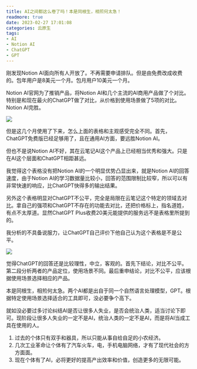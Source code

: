 ```yaml
---
title: AI之间都这么卷了吗！本是同根生，相煎何太急！
readmore: true
date: 2023-02-27 17:01:08
categories: 云原生
tags: 
- AI
- Notion AI
- ChatGPT
- GPT
---
```


刚发现Notion AI面向所有人开放了。不再需要申请排队。但是由免费改成收费的。包年用户是8美元一个月。包月用户10美元一个月。

Notion AI官网为了推销产品，将Notion AI和几个主流的AI商用产品做了个对比。特别是和现在最火的ChatGPT做了对比，从价格到使用场景做了5项的对比。Notion AI完胜。

![](/images/ai-compete/2023-02-27-17-02-16.png)

但是这几个月使用了下来，怎么上面的表格和主观感受完全不同。首先，ChatGPT免费版已经足够用了，且在通用AI方面，要远胜Notion AI。

但也不是说Notion AI不好，其在云笔记AI这个产品上已经相当优秀和强大。只是在AI这个层面和ChatGPT相距甚远。

我觉得这个表格没有把Notion AI的一个明显优势凸显出来，就是Notion AI的回答速度，由于Notion AI的学习数据量比较小，回答的范围限制比较窄，所以可以有非常快速的响应，比ChatGPT快得多的输出结果。

另外这个表格明显对ChatGPT不公平，完全是局限在云笔记这个特定的领域去对比。拿自己的强项和ChatGPT不存在的功能去对比，还把价格标上，指名道姓，有点不太厚道。显然ChatGPT Plus收费20美元能提供的服务远不是表格里所提到的。

我分析的不具备说服力，让ChatGPT自己评价下他自己认为这个表格是不是公平。

![](/images/ai-compete/2023-02-27-17-02-22.png)

觉得ChatGPT的回答还是比较理性，中立，客观的。首先下结论，对比不公平。第二段分析两者的产品定位，使用场景不同。最后重申结论，对比不公平，应该根据使用场景选择相应的产品。

本是同根生，相煎何太急。两个AI都是出自于同一个自然语言处理模型，GPT。根据特定使用场景选择适合的工具即可，没必要争个高下。

就如没必要过多讨论纠结AI是否让很多人失业，是否会统治人类，适当讨论下即可。现阶段让很多人失业的一定不是AI，统治人类的一定不是AI，而是将AI当成工具在使用的人。

1. 过去的个体只有双手和器具，所以只能从事自给自足的小农经济。
2. 几次工业革命让个体有了汽车火车，电，手机电脑网络，才有了现代社会的方方面面。
3. 现在个体有了AI，必将更好的提高产出效率和价值，创造更多的无限可能。
